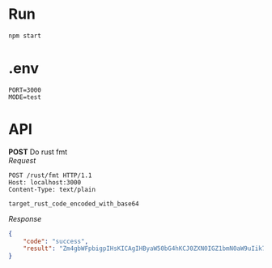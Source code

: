 # Run
```bash
npm start
```

# .env
```
PORT=3000
MODE=test
```

# API
**POST** Do rust fmt  
_Request_
```http request
POST /rust/fmt HTTP/1.1
Host: localhost:3000
Content-Type: text/plain

target_rust_code_encoded_with_base64
```
_Response_
```json
{
    "code": "success",
    "result": "Zm4gbWFpbigpIHsKICAgIHByaW50bG4hKCJ0ZXN0IGZ1bmN0aW9uIik7Cn0K"
}
```